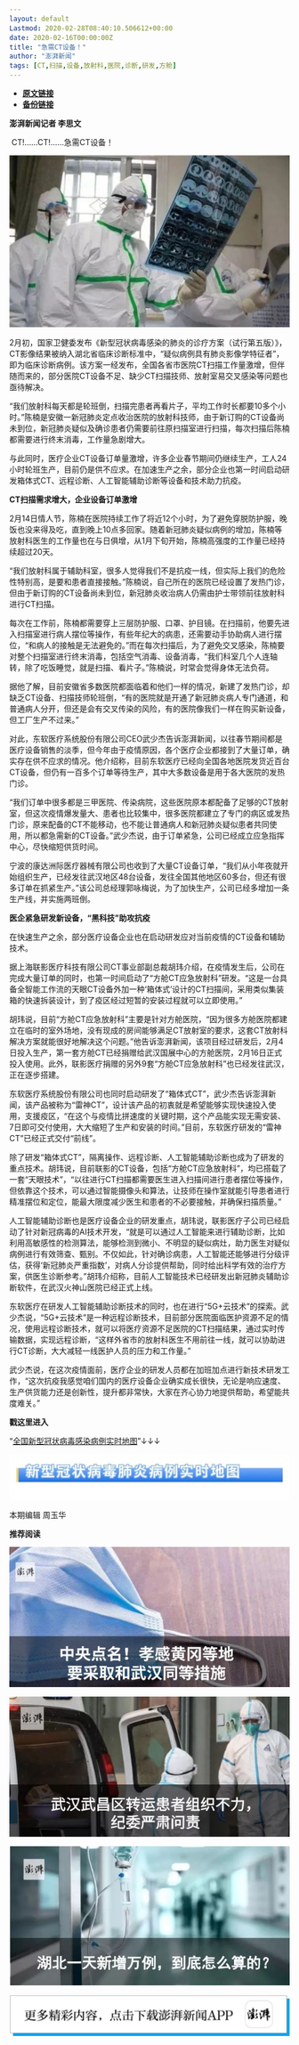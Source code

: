 ```yaml
---
layout: default
Lastmod: 2020-02-28T08:40:10.506612+00:00
date: 2020-02-16T00:00:00Z
title: "急需CT设备！"
author: "澎湃新闻"
tags: [CT,扫描,设备,放射科,医院,诊断,研发,方舱]
---
```


* [**原文链接**](http://mp.weixin.qq.com/s?__biz=MjM5MzI5NTU3MQ==&mid=2651584455&idx=4&sn=89cc95fef29dde6c004d30a285239153&chksm=bd666a7b8a11e36df39d1e60ee2f77e0fb605262d12f286704b4d35d5284c05def1ef8e92605#rd)
* [**备份链接**](http://archive.today/Xw5Vj)


**澎湃新闻记者 李思文**

 CT!……CT!……急需CT设备！

![](/images/post/e69627acb3e486f1bd38473e7ead8600.jpg)

  

2月初，国家卫健委发布《新型冠状病毒感染的肺炎的诊疗方案（试行第五版）》，CT影像结果被纳入湖北省临床诊断标准中，“疑似病例具有肺炎影像学特征者”，即为临床诊断病例。该方案一经发布，全国各省市医院CT扫描工作量激增，但伴随而来的，部分医院CT设备不足、缺少CT扫描技师、放射室易交叉感染等问题也亟待解决。

“我们放射科每天都是轮班倒，扫描完患者再看片子，平均工作时长都要10多个小时。”陈楠是安徽一新冠肺炎定点收治医院的放射科技师，由于新订购的CT设备尚未到位，新冠肺炎疑似及确诊患者仍需要前往原扫描室进行扫描，每次扫描后陈楠都需要进行终末消毒，工作量急剧增大。

与此同时，医疗企业CT设备订单量激增，许多企业春节期间仍继续生产，工人24小时轮班生产，目前仍是供不应求。在加速生产之余，部分企业也第一时间启动研发箱体式CT、远程诊断、人工智能辅助诊断等设备和技术助力抗疫。

**CT扫描需求增大，企业设备订单激增**

2月14日情人节，陈楠在医院持续工作了将近12个小时，为了避免穿脱防护服，晚饭也没来得及吃，直到晚上10点多回家。随着新冠肺炎疑似病例的增加，陈楠等放射科医生的工作量也在与日俱增，从1月下旬开始，陈楠高强度的工作量已经持续超过20天。

“我们放射科属于辅助科室，很多人觉得我们不是抗疫一线，但实际上我们的危险性特别高，是要和患者直接接触。”陈楠说，自己所在的医院已经设置了发热门诊，但由于新订购的CT设备尚未到位，新冠肺炎收治病人仍需由护士带领前往放射科进行CT扫描。

每次在工作前，陈楠都需要穿上三层防护服、口罩、护目镜。在扫描前，他要先进入扫描室进行病人摆位等操作，有些年纪大的病患，还需要动手协助病人进行摆位，“和病人的接触是无法避免的。”而在每次扫描后，为了避免交叉感染，陈楠要对整个扫描室进行终末消毒，包括空气消毒、设备消毒，“我们科室几个人连轴转，除了吃饭睡觉，就是扫描、看片子。”陈楠说，时常会觉得身体无法负荷。

据他了解，目前安徽省多数医院都面临着和他们一样的情况，新建了发热门诊，却缺乏CT设备、扫描技师轮班倒，“有的医院就是开通了新冠肺炎病人专门通道，和普通病人分开，但还是会有交叉传染的风险，有的医院像我们一样在购买新设备，但工厂生产不过来。”

对此，东软医疗系统股份有限公司CEO武少杰告诉澎湃新闻，以往春节期间都是医疗设备销售的淡季，但今年由于疫情原因，各个医疗企业都接到了大量订单，确实存在供不应求的情况。他介绍称，目前东软医疗已经向全国各地医院发货近百台CT设备，但仍有一百多个订单等待生产，其中大多数设备是用于各大医院的发热门诊。

“我们订单中很多都是三甲医院、传染病院，这些医院原本都配备了足够的CT放射室，但这次疫情爆发量大、患者也比较集中，很多医院都建立了专门的病区或发热门诊，原来配备的CT不能移动，也不能让普通病人和新冠肺炎疑似患者共同使用，所以都急需新的CT设备。”武少杰说，由于订单紧急，公司已经成立应急指挥中心，尽快缩短供货时间。

宁波的康达洲际医疗器械有限公司也收到了大量CT设备订单，“我们从小年夜就开始组织生产，已经发往武汉地区48台设备，发往全国其他地区60多台，但还有很多订单在抓紧生产。”该公司总经理郭咏梅说，为了加快生产，公司已经多增加一条生产线，并实施两班倒。

**医企紧急研发新设备，“黑科技”助攻抗疫**

在快速生产之余，部分医疗设备企业也在启动研发应对当前疫情的CT设备和辅助技术。

据上海联影医疗科技有限公司CT事业部副总裁胡玮介绍，在疫情发生后，公司在完成大量订单的同时，也第一时间启动了“方舱CT应急放射科”研发。“这是一台具备全智能工作流的天眼CT设备外加一种‘箱体式’设计的CT扫描间，采用类似集装箱的快速拆装设计，到了疫区经过短暂的安装过程就可以立即使用。”

胡玮说，目前“方舱CT应急放射科”主要是针对方舱医院，“因为很多方舱医院都建立在临时的室外场地，没有现成的房间能够满足CT放射室的要求，这套CT放射科解决方案就能很好地解决这个问题。”他告诉澎湃新闻，该项目经过研发后，2月4日投入生产，第一套方舱CT已经捐赠给武汉国展中心的方舱医院，2月16日正式投入使用。此外，联影医疗捐赠的另外9套“方舱CT应急放射科”也已经发往武汉，正在逐步搭建。

东软医疗系统股份有限公司也同时启动研发了“箱体式CT”，武少杰告诉澎湃新闻，该产品被称为“雷神CT”，设计该产品的初衷就是希望能够实现快速投入使用，支援疫区，“在这个与疫情比拼速度的关键时期，这个产品能实现无需安装、7日即可交付使用，大大缩短了生产和安装的时间。”目前，东软医疗研发的“雷神CT”已经正式交付“前线”。

除了研发“箱体式CT”，隔离操作、远程诊断、人工智能辅助诊断也成为了研发的重点技术。胡玮说，目前联影的CT设备，包括“方舱CT应急放射科”，均已搭载了一套“天眼技术”，“以往进行CT扫描都需要医生进入扫描间进行患者摆位等操作，但依靠这个技术，可以通过智能摄像头和算法，让技师在操作室就能引导患者进行精准摆位和定位，能最大限度减少医生和患者的不必要接触，并确保扫描质量。”

人工智能辅助诊断也是医疗设备企业的研发重点，胡玮说，联影医疗子公司已经启动了针对新冠病毒的AI技术开发，“就是可以通过人工智能来进行辅助诊断，比如利用高敏感性的检测算法，能够检测到微小、不明显的疑似病灶，助力医生对疑似病例进行有效筛查、甄别。不仅如此，针对确诊病患，人工智能还能够进行分级评估，获得‘新冠肺炎严重指数’，对病人分诊提供帮助，同时给出科学有效的治疗方案，供医生诊断参考。”胡玮介绍称，目前人工智能技术已经研发出新冠肺炎辅助诊断软件，在武汉火神山医院已经正式上线。

东软医疗在研发人工智能辅助诊断技术的同时，也在进行“5G+云技术”的探索。武少杰说，“5G+云技术”是一种远程诊断技术，目前部分医院面临医护资源不足的情况，使用远程诊断技术，就可以将医疗资源不足医院的CT扫描结果，通过实时传输数据，实现远程诊断，“这样外省市的放射科医生不用前往一线，就可以协助进行CT诊断，大大减轻一线医护人员的压力和工作量。”

武少杰说，在这次疫情面前，医疗企业的研发人员都在加班加点进行新技术研发工作，“这次抗疫我感觉咱们国内的医疗设备企业确实成长很快，无论是响应速度、生产供货能力还是创新性，提升都非常快，大家在齐心协力地提供帮助，希望能共度难关。”

  

**戳这里进入**

“[全国新型冠状病毒感染病例实时地图](http://projects.thepaper.cn/thepaper-cases/839studio/feiyan/)”↓↓↓

[![](/images/post/15a4bc01c19b9e56f61d4f79069e4c63.jpg)](http://projects.thepaper.cn/thepaper-cases/839studio/feiyan/)

本期编辑 周玉华  

  

**推荐阅读**

  

[![](/images/post/6c8a6322a108bdcfa23942f4ea70d6f8.jpg)](http://mp.weixin.qq.com/s?__biz=MjM5MzI5NTU3MQ==&mid=2651582049&idx=2&sn=d4e0bd334eaf5e0e31378f3c03039b0c&chksm=bd6673dd8a11facb3944ac9acda5c255a363f1e0063d1eb68d0bffd93b036eeb5ec93575ad6e&scene=21#wechat_redirect)

[![](/images/post/d9b2979523c085a8e87ed5b7376db19d.jpg)](http://mp.weixin.qq.com/s?__biz=MjM5MzI5NTU3MQ==&mid=2651582994&idx=1&sn=17a647fb138df32092f2e3e8bda9f32c&chksm=bd666fae8a11e6b8de57273e6555d29b3caeab1cc387b3acaa860b49e8cafe52b3a8cb2d37db&scene=21#wechat_redirect)

[![](/images/post/65c5c2be42482f1d7439c715bea9218c.jpg)](http://mp.weixin.qq.com/s?__biz=MjM5MzI5NTU3MQ==&mid=2651581366&idx=1&sn=c530e7b9f67d0752b8ba5883493c6cd3&chksm=bd66760a8a11ff1cf31bfd533425b24cbef9f8ce43830f2e5087bd4954d97311adeb3f9e4791&scene=21#wechat_redirect)

![](/images/post/faa036129172f4ba4cb775ad946d1eff.jpg)

